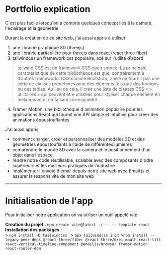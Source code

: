 # Portfolio explication

C'est plus facile lorsqu'on a compris quelques concept liés à la camera, l'éclairage et la geometrie.

Durant la création de ce site web, j'ai aussi appris à utiliser 
  1. une librairie graphique 3D (threejs)
  2. une librairie particulière pour threejs dans react (react three fiber)
  3. tailwindcss un framework css populaire, axé sur l'utilité d'abord
  
  > tailwind CSS est un framework CSS open source. La principale caractéristique de cette bibliothèque est que, contrairement à d’autres frameworks CSS comme Bootstrap,       > elle ne fournit pas une série de classes prédéfinies pour des éléments tels que des boutons ou des tables. Au lieu de cela, il crée une liste de classes CSS «             > utilitaires » qui peuvent être utilisées pour styliser chaque élément en mélangeant et en faisant correspondre.
      
  4. Framer Motion, une bibliothèque d'animation populaire pour les applications React qui fournit une API simple et intuitive pour créer des animations époustouflantes

  J'ai aussi appris:
  + comment charger, créer et personnaliser des modèles 3D et des géométries époustouflants à l'aide de différentes lumières
  +  comprendre le monde 3D avec la caméra et le positionnement d'un objet dans l'espace
  +  rendre notre code réutilisable, scalable avec des composants d'odre supérieurs et les meilleurs pratiques de l'industrie
  + implémenter l'envoie d'email depuis notre site web avec Email js et assurer la responsivité de mon site web

---

# Initialisation de l'app

Pour initialiser notre application on va utiliser un outil appelé *vite*

**Creation du projet** : `npm create vite@latest ./ -- -- template react`  
**Installation des packages** :   
                                >  `npm install -D tailwindcss `
                                >  `npx tailwindcss init`
                                >```npm install --legacy-peer-deps @react-three/fiber @react-three/drei maath react-tilt react-vertical-timeline-component @emailjs/browser
                                framer-motion react-router-dom```


